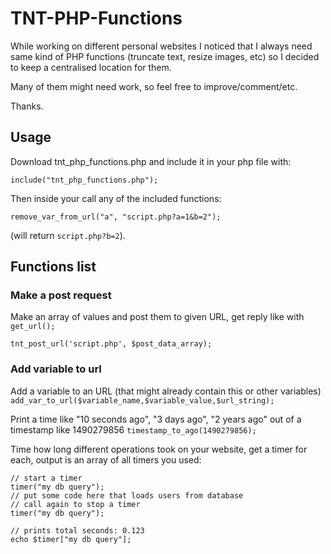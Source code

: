 # TNT-PHP-Functions

While working on different personal websites I noticed that I always need same kind of PHP functions (truncate text, resize images, etc) so I decided to keep a centralised location for them.

Many of them might need work, so feel free to improve/comment/etc.

Thanks. 

<h2>Usage</h2>

Download tnt_php_functions.php and include it in your php file with:

<code>include("tnt_php_functions.php");</code>

Then inside your call any of the included functions:

<code>remove_var_from_url("a", "script.php?a=1&b=2");</code>

(will return `script.php?b=2`).

<h2>Functions list</h2>

<h3>Make a post request</h3>
Make an array of values and post them to given URL, get reply like with <code>get_url();</code>

<code>tnt_post_url('script.php', $post_data_array);</code>

<h3>Add variable to url</h3>
Add a variable to an URL (that might already contain this or other variables)
<code>add_var_to_url($variable_name,$variable_value,$url_string);</code>

Print a time like "10 seconds ago", "3 days ago", "2 years ago" out of a timestamp like 1490279856
<code>timestamp_to_ago(1490279856);</code>

Time how long different operations took on your website, get a timer for each, output is an array of all timers you used:
```
// start a timer
timer("my db query");
// put some code here that loads users from database
// call again to stop a timer
timer("my db query"); 

// prints total seconds: 0.123
echo $timer["my db query"];
```



